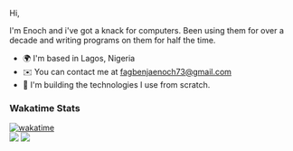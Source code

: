 Hi,

I'm Enoch and i've got a knack for computers. Been using them for over a decade and writing programs on them for half the time.

- 🌍 I'm based in Lagos, Nigeria
- ✉️ You can contact me at [fagbenjaenoch73@gmail.com](mailto:fagbenjaenoch73@gmail.com)
- 🧠 I'm building the technologies I use from scratch.

### Wakatime Stats
[![wakatime](https://wakatime.com/badge/user/018f07cd-12a1-4a5c-8eb2-70f2369bae89.svg)](https://wakatime.com/@018f07cd-12a1-4a5c-8eb2-70f2369bae89)
<br />
<a href="https://wakatime.com"><img src="https://wakatime.com/share/@sage_of_light/e217308b-c2bd-48c7-b3da-7cd813d8ad1c.png" /></a>
<a href="https://wakatime.com/@sage_of_light"><img src="https://wakatime.com/share/@sage_of_light/0571fda4-49e6-461f-a774-3905ccec225b.svg" /></a>

